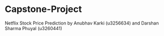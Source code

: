 # Capstone-Project
Netflix Stock Price Prediction by Anubhav Karki (u3256634) and Darshan Sharma Phuyal (u3260441)
